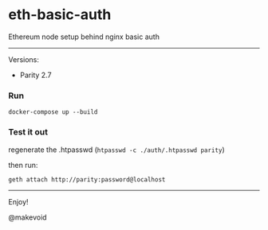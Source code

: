 # eth-basic-auth

Ethereum node setup behind nginx basic auth

---

Versions:

- Parity 2.7


### Run

    docker-compose up --build


### Test it out

regenerate the .htpasswd (`htpasswd -c ./auth/.htpasswd parity`)

then run:

    geth attach http://parity:password@localhost


---

Enjoy!

@makevoid
